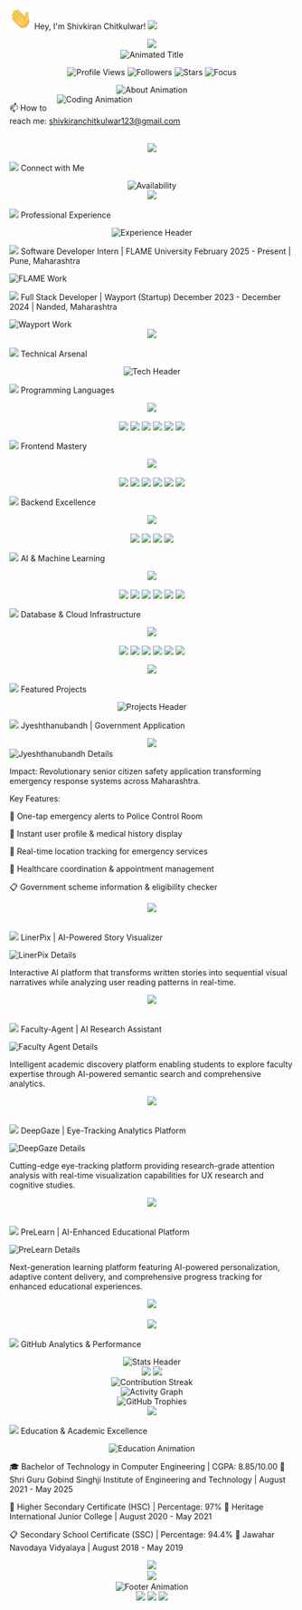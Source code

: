 <img src="https://raw.githubusercontent.com/ABSphreak/ABSphreak/master/gifs/Hi.gif" width="40"> Hey, I'm Shivkiran Chitkulwar! <img src="https://media.giphy.com/media/12oufCB0MyZ1Go/giphy.gif" width="50">
<div align="center">
<img src="https://capsule-render.vercel.app/api?type=waving&color=gradient&customColorList=0,2,2,5,30&height=130&section=header&text=Welcome%20to%20My%20Digital%20World&fontSize=45&fontColor=fff&animation=twinkling&fontAlignY=38" />
</div>

<div align="center">
<img src="https://readme-typing-svg.herokuapp.com?font=Orbitron&size=35&duration=2500&pause=800&color=00D9FF&center=true&vCenter=true&multiline=true&width=850&height=130&lines=🚀+Software+Developer+%26+AI+Engineer;🤖+Building+Next-Gen+Applications;💡+Turning+Ideas+Into+Reality;⚡+21K%2B+Users+%7C+Government+Recognition" alt="Animated Title" />
</div>

<p align="center">
<img src="https://komarev.com/ghpvc/?username=sscoderin&label=Profile%20Views&color=00d9ff&style=for-the-badge&labelColor=000000" alt="Profile Views" />
<img src="https://img.shields.io/github/followers/sscoderin?style=for-the-badge&color=ff6b6b&labelColor=000000&logo=github" alt="Followers" />
<img src="https://img.shields.io/github/stars/sscoderin?style=for-the-badge&color=ffd700&labelColor=000000&logo=github" alt="Stars" />
<img src="https://img.shields.io/badge/Focus-AI%20%26%20ML-brightgreen?style=for-the-badge&labelColor=000000" alt="Focus" />
</p>

<div align="center">
<img src="https://readme-typing-svg.herokuapp.com?font=Fira+Code&size=22&duration=3000&pause=1000&color=FF6B6B&center=true&width=800&lines=🎯+Current%3A+Software+Developer+Intern+at+FLAME+University;📊+CGPA%3A+8.85%2F10.00+%7C+Computer+Engineering+Student;🔥+Specializing+in+AI%2C+Eye-Tracking+%26+Full+Stack;🌟+Building+Scalable+Solutions+for+Real+Impact" alt="About Animation" />
</div>

<img align="right" alt="Coding Animation" width="420" src="https://camo.githubusercontent.com/8bf6f6d78abc81fcf9c49f10649423e73ea44bc248e83aaae8759d401c829a84/68747470733a2f2f70687973696373677572756b756c2e66696c65732e776f726470726573732e636f6d2f323031392f30322f6368617261637465722d312e676966">

📫 How to reach me: shivkiranchitkulwar123@gmail.com

<br clear="both"/>

<div align="center">
<img src="https://user-images.githubusercontent.com/73097560/115834477-dbab4500-a447-11eb-908a-139a6edaec5c.gif">
</div>

<img src="https://media.giphy.com/media/jqNPzdTTxQfOgOqpO4/giphy.gif" width="35"> Connect with Me
<div align="center">






</div>

<div align="center">
<img src="https://readme-typing-svg.herokuapp.com?font=Fira+Code&size=20&duration=2500&pause=1500&color=00D9FF&center=true&width=800&lines=💼+Available+for+Freelance+Projects;🎯+Looking+for+Full-Time+Opportunities;🚀+Open+Source+Contributions+Welcome;🤝+Mentorship+%26+Knowledge+Sharing" alt="Availability" />
</div>

<div align="center">
<img src="https://user-images.githubusercontent.com/73097560/115834477-dbab4500-a447-11eb-908a-139a6edaec5c.gif">
</div>

<img src="https://media2.giphy.com/media/QssGEmpkyEOhBCb7e1/giphy.gif?cid=ecf05e47a0n3gi1bfqntqmob8g9aid1oyj2wr3ds3mg700bl&rid=giphy.gif" width="30"> Professional Experience
<div align="center">
<img src="https://readme-typing-svg.herokuapp.com?font=Orbitron&size=24&duration=2800&pause=500&color=00FF7F&center=true&width=700&lines=💼+Professional+Journey;🚀+12%2B+Months+Experience;🏆+21%2C000%2B+Users+Impacted;🎯+AI+%26+Full+Stack+Expert" alt="Experience Header" />
</div>

<img src="https://media.giphy.com/media/WFZvB7VIXBgiz3oDXE/giphy.gif" width="25"> Software Developer Intern | FLAME University
February 2025 - Present | Pune, Maharashtra

<div align="left">
<img src="https://readme-typing-svg.herokuapp.com?font=Fira+Code&size=16&duration=2200&pause=800&color=FFD700&width=800&lines=👁️+Building+Eye-Tracking+Applications+with+WebGazer.js;⚛️+Full-Stack+Development%3A+Next.js+%7C+React+%7C+MongoDB;🔐+Authentication+%26+Security+with+Clerk;🚀+End-to-End+Project+Lifecycle+Management" alt="FLAME Work" />
</div>

<img src="https://media.giphy.com/media/L1R1tvI9svkIWwpVYr/giphy.gif" width="25"> Full Stack Developer | Wayport (Startup)
December 2023 - December 2024 | Nanded, Maharashtra

<div align="left">
<img src="https://readme-typing-svg.herokuapp.com?font=Fira+Code&size=16&duration=2200&pause=800&color=FF69B4&width=800&lines=🗺️+Multi-Modal+Travel+Application+Development;💻+Frontend%3A+React.js+%7C+Backend%3A+Node.js+%26+Express;☁️+AWS+Deployment+%7C+Docker+Containerization;📊+Data+Analysis+%26+Route+Optimization" alt="Wayport Work" />
</div>

<div align="center">
<img src="https://user-images.githubusercontent.com/73097560/115834477-dbab4500-a447-11eb-908a-139a6edaec5c.gif">
</div>

<img src="https://media.giphy.com/media/iY8CRBdQXODJSCERIr/giphy.gif" width="35"> Technical Arsenal
<div align="center">
<img src="https://readme-typing-svg.herokuapp.com?font=Orbitron&size=26&duration=3000&pause=1000&color=FF1493&center=true&width=600&lines=⚡+Cutting-Edge+Technologies;🛠️+Modern+Development+Stack;🔥+AI+%26+ML+Powered;🚀+Cloud-Native+Solutions" alt="Tech Header" />
</div>

<img src="https://media.giphy.com/media/WUlplcMpOCEmTGBtBW/giphy.gif" width="25"> Programming Languages
<div align="center">
<img src="https://skillicons.dev/icons?i=python,js,ts,java,c,cpp&perline=6&theme=dark" />
</div>

<p align="center">
<img src="https://img.shields.io/badge/Python-FFD43B?style=for-the-badge&logo=python&logoColor=blue&labelColor=000000" />
<img src="https://img.shields.io/badge/JavaScript-F7DF1E?style=for-the-badge&logo=javascript&logoColor=black&labelColor=000000" />
<img src="https://img.shields.io/badge/TypeScript-007ACC?style=for-the-badge&logo=typescript&logoColor=white&labelColor=000000" />
<img src="https://img.shields.io/badge/Java-ED8B00?style=for-the-badge&logo=openjdk&logoColor=white&labelColor=000000" />
<img src="https://img.shields.io/badge/C-00599C?style=for-the-badge&logo=c&logoColor=white&labelColor=000000" />
<img src="https://img.shields.io/badge/SQL-336791?style=for-the-badge&logo=postgresql&logoColor=white&labelColor=000000" />
</p>

<img src="https://media.giphy.com/media/kdFc8fubgS31b8DsVu/giphy.gif" width="25"> Frontend Mastery
<div align="center">
<img src="https://skillicons.dev/icons?i=nextjs,react,html,css,tailwind,vite&perline=6&theme=dark" />
</div>

<p align="center">
<img src="https://img.shields.io/badge/Next.js-000000?style=for-the-badge&logo=next.js&logoColor=white&labelColor=000000" />
<img src="https://img.shields.io/badge/React-20232A?style=for-the-badge&logo=react&logoColor=61DAFB&labelColor=000000" />
<img src="https://img.shields.io/badge/React_Native-20232A?style=for-the-badge&logo=react&logoColor=61DAFB&labelColor=000000" />
<img src="https://img.shields.io/badge/HTML5-E34F26?style=for-the-badge&logo=html5&logoColor=white&labelColor=000000" />
<img src="https://img.shields.io/badge/CSS3-1572B6?style=for-the-badge&logo=css3&logoColor=white&labelColor=000000" />
<img src="https://img.shields.io/badge/Tailwind_CSS-38B2AC?style=for-the-badge&logo=tailwind-css&logoColor=white&labelColor=000000" />
</p>

<img src="https://media.giphy.com/media/XAxylRMCdpbEWUAvr8/giphy.gif" width="25"> Backend Excellence
<div align="center">
<img src="https://skillicons.dev/icons?i=nodejs,express,flask,fastapi,django,firebase&perline=6&theme=dark" />
</div>

<p align="center">
<img src="https://img.shields.io/badge/Node.js-339933?style=for-the-badge&logo=nodedotjs&logoColor=white&labelColor=000000" />
<img src="https://img.shields.io/badge/Express.js-000000?style=for-the-badge&logo=express&logoColor=white&labelColor=000000" />
<img src="https://img.shields.io/badge/Flask-000000?style=for-the-badge&logo=flask&logoColor=white&labelColor=000000" />
<img src="https://img.shields.io/badge/FastAPI-009688?style=for-the-badge&logo=fastapi&logoColor=white&labelColor=000000" />
</p>

<img src="https://media.giphy.com/media/VgGthkhUvGgOit7Y9i/giphy.gif" width="25"> AI & Machine Learning
<div align="center">
<img src="https://skillicons.dev/icons?i=tensorflow,pytorch,opencv&perline=3&theme=dark" />
</div>

<p align="center">
<img src="https://img.shields.io/badge/TensorFlow-FF6F00?style=for-the-badge&logo=tensorflow&logoColor=white&labelColor=000000" />
<img src="https://img.shields.io/badge/OpenAI-412991?style=for-the-badge&logo=openai&logoColor=white&labelColor=000000" />
<img src="https://img.shields.io/badge/LangChain-00D4AA?style=for-the-badge&logoColor=white&labelColor=000000" />
<img src="https://img.shields.io/badge/Pandas-150458?style=for-the-badge&logo=pandas&logoColor=white&labelColor=000000" />
<img src="https://img.shields.io/badge/NumPy-013243?style=for-the-badge&logo=numpy&logoColor=white&labelColor=000000" />
<img src="https://img.shields.io/badge/OpenCV-27338e?style=for-the-badge&logo=OpenCV&logoColor=white&labelColor=000000" />
</p>

<img src="https://media.giphy.com/media/5GoVLqeAOo6PK/giphy.gif" width="25"> Database & Cloud Infrastructure
<div align="center">
<img src="https://skillicons.dev/icons?i=mongodb,mysql,postgres,aws,gcp,docker,vercel&perline=7&theme=dark" />
</div>

<p align="center">
<img src="https://img.shields.io/badge/MongoDB-4EA94B?style=for-the-badge&logo=mongodb&logoColor=white&labelColor=000000" />
<img src="https://img.shields.io/badge/MySQL-00000F?style=for-the-badge&logo=mysql&logoColor=white&labelColor=000000" />
<img src="https://img.shields.io/badge/PostgreSQL-316192?style=for-the-badge&logo=postgresql&logoColor=white&labelColor=000000" />
<img src="https://img.shields.io/badge/Amazon_AWS-FF9900?style=for-the-badge&logo=amazonaws&logoColor=white&labelColor=000000" />
<img src="https://img.shields.io/badge/Google_Cloud-4285F4?style=for-the-badge&logo=google-cloud&logoColor=white&labelColor=000000" />
<img src="https://img.shields.io/badge/Docker-2CA5E0?style=for-the-badge&logo=docker&logoColor=white&labelColor=000000" />
</p>

<div align="center">
<img src="https://user-images.githubusercontent.com/73097560/115834477-dbab4500-a447-11eb-908a-139a6edaec5c.gif">
</div>

<img src="https://media.giphy.com/media/LnQjpWaON8nhr21vNW/giphy.gif" width="35"> Featured Projects
<div align="center">
<img src="https://readme-typing-svg.herokuapp.com?font=Orbitron&size=28&duration=3500&pause=1000&color=FF4500&center=true&width=900&lines=🚀+Award-Winning+Applications;🏆+Government+Recognition+%26+21K%2B+Users;🤖+AI-Powered+Solutions;👁️+Cutting-Edge+Eye+Tracking;📚+Educational+Innovation" alt="Projects Header" />
</div>

<img src="https://media.giphy.com/media/l46Cy1rHbQ92uuLXa/giphy.gif" width="35"> Jyeshthanubandh | Government Application
<div align="center">
<img src="https://capsule-render.vercel.app/api?type=rect&color=gradient&customColorList=24&height=60&section=header&text=🏛️%20GOVERNMENT%20CERTIFIED%20🏆&fontSize=20&fontColor=fff&animation=blinking" />
</div>

<div align="left">
<img src="https://readme-typing-svg.herokuapp.com?font=Fira+Code&size=16&duration=2500&pause=800&color=32CD32&width=900&lines=📱+React+Native+%7C+Vue.js+%7C+Flask+%7C+PostgreSQL+%7C+AWS+EC2;👥+21%2C000%2B+Active+Users+%7C+PCMC+Commissioner+Collaboration;🚨+Real-Time+Emergency+Alerts+%7C+Police+Integration;🎖️+Certificate+from+Hon'ble+Chief+Minister+of+Maharashtra;⚡+Instant+Profile+%26+Location+Display+for+Faster+Response" alt="Jyeshthanubandh Details" />
</div>

Impact: Revolutionary senior citizen safety application transforming emergency response systems across Maharashtra.

Key Features:

🚨 One-tap emergency alerts to Police Control Room

👤 Instant user profile & medical history display

📍 Real-time location tracking for emergency services

🏥 Healthcare coordination & appointment management

📋 Government scheme information & eligibility checker

<div align="center">
<img src="https://github.com/SP-XD/SP-XD/blob/main/images/lightning.gif?raw=true" width="40">
<br><br>



</div>

<img src="https://media.giphy.com/media/l46CyJnLFykUYNKK4/giphy.gif" width="30"> LinerPix | AI-Powered Story Visualizer
<div align="left">
<img src="https://readme-typing-svg.herokuapp.com?font=Fira+Code&size=16&duration=2500&pause=800&color=FF69B4&width=900&lines=🎨+Next.js+%7C+Gemini+AI+%7C+MongoDB+%7C+WebGazer.js+%7C+OpenAI;🎭+AI+Story+to+Visual+Conversion+with+Character+Consistency;🗣️+Voice+Recognition+%26+Reading+Comprehension+Analysis;👁️+Eye-Tracking+for+Gaze+Behavior+%26+Mispronunciation+Detection;🔐+Secure+Clerk+OAuth+Authentication" alt="LinerPix Details" />
</div>

Interactive AI platform that transforms written stories into sequential visual narratives while analyzing user reading patterns in real-time.

<div align="center">
<img src="https://github.com/SP-XD/SP-XD/blob/main/images/lightning.gif?raw=true" width="40">
<br><br>


</div>

<img src="https://media.giphy.com/media/l0HlTBGVYP0RfExOg/giphy.gif" width="30"> Faculty-Agent | AI Research Assistant
<div align="left">
<img src="https://readme-typing-svg.herokuapp.com?font=Fira+Code&size=16&duration=2500&pause=800&color=9C27B0&width=900&lines=🧠+LangChain+%7C+Gemini+AI+%7C+Chroma+Vector+DB+%7C+Next.js+%7C+GCP;🔍+Advanced+Semantic+Search+for+Faculty+Research;📊+Interactive+Research+Analytics+Dashboard;🎯+Domain-Specific+Faculty+Discovery+%26+Matching;📈+Publication+Trends+%26+Research+Impact+Analysis" alt="Faculty Agent Details" />
</div>

Intelligent academic discovery platform enabling students to explore faculty expertise through AI-powered semantic search and comprehensive analytics.

<div align="center">
<img src="https://github.com/SP-XD/SP-XD/blob/main/images/lightning.gif?raw=true" width="40">
<br><br>


</div>

<img src="https://media.giphy.com/media/l46CsyBTcqzY1Gtm8/giphy.gif" width="30"> DeepGaze | Eye-Tracking Analytics Platform
<div align="left">
<img src="https://readme-typing-svg.herokuapp.com?font=Fira+Code&size=16&duration=2500&pause=800&color=2196F3&width=900&lines=👁️+WebGazer.js+%7C+Next.js+%7C+MongoDB+%7C+Real-Time+Processing;🎯+Advanced+User+Attention+%26+Focus+Analysis;📊+Research-Grade+Eye+Movement+Visualization;🔬+Heatmap+Generation+%26+Gaze+Pattern+Detection;⚡+Real-Time+Data+Streaming+%26+Analytics+Dashboard" alt="DeepGaze Details" />
</div>

Cutting-edge eye-tracking platform providing research-grade attention analysis with real-time visualization capabilities for UX research and cognitive studies.

<div align="center">
<img src="https://github.com/SP-XD/SP-XD/blob/main/images/lightning.gif?raw=true" width="40">
<br><br>


</div>

<img src="https://media.giphy.com/media/l46CbJWdQo7OPcGMg/giphy.gif" width="30"> PreLearn | AI-Enhanced Educational Platform
<div align="left">
<img src="https://readme-typing-svg.herokuapp.com?font=Fira+Code&size=16&duration=2500&pause=800&color=FF9800&width=900&lines=📚+Next.js+%7C+AI+Integration+%7C+Modern+Responsive+UI%2FUX;🎓+Personalized+Learning+Paths+%26+AI+Tutoring;🧠+Adaptive+Content+Delivery+Based+on+Learning+Style;📊+Progress+Tracking+%26+Performance+Analytics;⚡+Interactive+Exercises+%26+Real-Time+Feedback" alt="PreLearn Details" />
</div>

Next-generation learning platform featuring AI-powered personalization, adaptive content delivery, and comprehensive progress tracking for enhanced educational experiences.

<div align="center">
<img src="https://github.com/SP-XD/SP-XD/blob/main/images/lightning.gif?raw=true" width="40">
<br><br>


</div>

<div align="center">
<img src="https://user-images.githubusercontent.com/73097560/115834477-dbab4500-a447-11eb-908a-139a6edaec5c.gif">
</div>

<img src="https://media.giphy.com/media/W5eoZHPpUx9sapR0eu/giphy.gif" width="35"> GitHub Analytics & Performance
<div align="center">
<img src="https://readme-typing-svg.herokuapp.com?font=Orbitron&size=26&duration=3500&pause=1000&color=00FF7F&center=true&width=800&lines=📊+Code+Statistics+%26+Metrics;🔥+Contribution+Patterns;⭐+Language+Distribution;📈+Development+Activity;🏆+Achievement+Showcase" alt="Stats Header" />
</div>

<div align="center">
<img src="https://github-readme-stats-sigma-five.vercel.app/api?username=sscoderin&show_icons=true&theme=tokyonight&include_all_commits=true&count_private=true&hide_border=true&bg_color=0d1117&title_color=00D9FF&icon_color=4CAF50&text_color=ffffff&border_radius=20&custom_title=Shivkiran's%20GitHub%20Stats" height="200em" />
<img src="https://github-readme-stats-sigma-five.vercel.app/api/top-langs/?username=sscoderin&layout=compact&langs_count=10&theme=tokyonight&hide_border=true&bg_color=0d1117&title_color=00D9FF&text_color=ffffff&border_radius=20&custom_title=Most%20Used%20Languages" height="200em" />
</div>

<div align="center">
<img src="https://github-readme-streak-stats.herokuapp.com/?user=sscoderin&theme=tokyonight&hide_border=true&background=0d1117&stroke=00D9FF&ring=4CAF50&fire=FFD700&currStreakNum=ffffff&sideNums=ffffff&currStreakLabel=00D9FF&sideLabels=ffffff&dates=ffffff&border_radius=20" alt="Contribution Streak" />
</div>

<div align="center">
<img src="https://github-readme-activity-graph.vercel.app/graph?username=sscoderin&bg_color=0d1117&color=00D9FF&line=4CAF50&point=FFD700&area=true&hide_border=true&border_radius=20&custom_title=Contribution%20Activity%20Graph" alt="Activity Graph" />
</div>

<div align="center">
<img src="https://github-profile-trophy.vercel.app/?username=sscoderin&theme=tokyonight&no-frame=true&no-bg=false&margin-w=4&bg_color=0d1117&title_color=00D9FF&text_color=ffffff&icon_color=4CAF50&border_color=00D9FF&rank=SECRET,SSS,SS,S,AAA,AA,A,B,C" alt="GitHub Trophies" />
</div>

<div align="center">
<img src="https://user-images.githubusercontent.com/73097560/115834477-dbab4500-a447-11eb-908a-139a6edaec5c.gif">
</div>

<img src="https://media.giphy.com/media/LnQjpWaON8nhr21vNW/giphy.gif" width="30"> Education & Academic Excellence
<div align="center">
<img src="https://readme-typing-svg.herokuapp.com?font=Orbitron&size=22&duration=3000&pause=1000&color=FFD700&center=true&width=700&lines=🎓+Computer+Engineering+Excellence;📊+CGPA%3A+8.85%2F10.00+%7C+Top+15%25;🏆+97%25+in+Higher+Secondary;⭐+94.4%25+in+Secondary+School;🎯+Academic+Distinction+%26+Recognition" alt="Education Animation" />
</div>

🎓 Bachelor of Technology in Computer Engineering | CGPA: 8.85/10.00
📍 Shri Guru Gobind Singhji Institute of Engineering and Technology | August 2021 - May 2025

📜 Higher Secondary Certificate (HSC) | Percentage: 97%
📍 Heritage International Junior College | August 2020 - May 2021

📋 Secondary School Certificate (SSC) | Percentage: 94.4%
📍 Jawahar Navodaya Vidyalaya | August 2018 - May 2019

<div align="center">
<img src="https://user-images.githubusercontent.com/73097560/115834477-dbab4500-a447-11eb-908a-139a6edaec5c.gif">
</div>

<div align="center">
<img src="https://capsule-render.vercel.app/api?type=waving&color=gradient&customColorList=0,2,2,5,30&height=120&section=footer&animation=fadeIn" />
</div>

<div align="center">
<img src="https://readme-typing-svg.herokuapp.com?font=Orbitron&size=18&duration=4000&pause=2000&color=ffffff&center=true&width=800&lines=⭐+Thanks+for+visiting!+Don't+forget+to+star+some+repositories;🚀+Let's+innovate+and+build+the+future+together!;💡+Dream+%7C+Code+%7C+Deploy+%7C+Repeat;🌟+Happy+Coding+and+Keep+Building!" alt="Footer Animation" />
</div>

<div align="center">
<img src="https://media.giphy.com/media/LnQjpWaON8nhr21vNW/giphy.gif" width="40">
<img src="https://media.giphy.com/media/WUlplcMpOCEmTGBtBW/giphy.gif" width="40">
<img src="https://media.giphy.com/media/VgGthkhUvGgOit7Y9i/giphy.gif" width="40">
</div>
